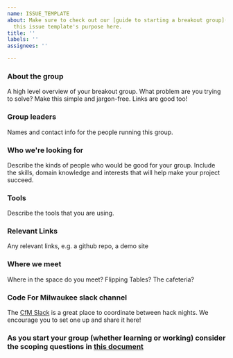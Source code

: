 ```yaml
---
name: ISSUE_TEMPLATE
about: Make sure to check out our [guide to starting a breakout group](...#)!Describe
  this issue template's purpose here.
title: ''
labels: ''
assignees: ''

---
```


### About the group
A high level overview of your breakout group. What problem are you trying to solve? Make this simple and jargon-free. Links are good too!

### Group leaders
Names and contact info for the people running this group.

### Who we're looking for
Describe the kinds of people who would be good for your group. Include the skills, domain knowledge and interests that will help make your project succeed.

### Tools
Describe the tools that you are using.

### Relevant Links
Any relevant links, e.g. a github repo, a demo site

### Where we meet
Where in the space do you meet? Flipping Tables? The cafeteria?

### Code For Milwaukee slack channel
The [CfM Slack](https://mke-slack.herokuapp.com/) is a great place to coordinate between hack nights. We encourage you to set one up and share it here!

### As you start your group (whether learning or working) consider the scoping questions in [this document](https://docs.google.com/document/d/1pTKMzBZaWfMA0WLgiB3mvwlt3fbogBoibm1BnFNoVw0/edit?usp=sharing)
